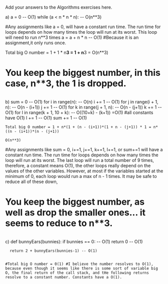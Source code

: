 Add your answers to the Algorithms exercises here.



a)  a = 0 -- O(1)
    while (a < n * n * n): -- O(n**3) 

#Any assignments like a = 0, will have a constant run time. The run time for loops depends on how many times the loop will run at its worst. This loop will need to run n**3 times
      a = a + n * n -- O(1) #Because it is an assignment,it only runs once.

  Total big O number = 1 + 1 * n**3 = 1 + n**3 = O(n**3)
  
  # You keep the biggest number, in this case, n**3, the  1 is dropped.
```

```
b)  sum = 0 -- O(1)
    for i in range(n): -- O(n)
      i += 1 -- O(1)
      for j in range(i + 1, n): -- O(n - (i+1))
        j += 1 -- O(1)
        for k in range(j + 1, n): -- O(n - (j+1))
          k += 1 -- O(1)
          for l in range(k + 1, 10 + k): -- O((10+k) - (k+1)) =O(1)  #all constants have O(1) 
            l += 1 -- O(1)
            sum += 1 -- O(1)

    Total big O number = 1 + n*(1 + (n - (i+1))*(1 + n - (j+1)) * 1 = n*((n - (i+1))*(n - (j+1))

    O(n**3)

#Any assignments like sum = 0, i+=1, j+=1, k+=1, l+=1, or sum+=1 will have a constant run time. The run time for loops depends on how many times the loop will run at its worst. The last loop will run a total number of 9 times, therefore, a constant means O(1), the other loops really depend on the values of the other variables. However, at most if the variables started at the minimum of 0, each loop would run a max of n - 1 times. It may be safe to reduce all of these down,
# You keep the biggest number, as well as drop the smaller ones... it seems to reduce to n**3.

```

```
c)  def bunnyEars(bunnies):
      if bunnies == 0: -- O(1)
        return 0 -- O(1)

      return 2 + bunnyEars(bunnies-1) -- O(1)
```

#Total big O number = 0(1) #I believe the number resolves to O(1), because even though it seems like there is some sort of variable big O, the final return of the call stack, and tHe following returns resolve to a constant number. Constants have a O(1).
  



  